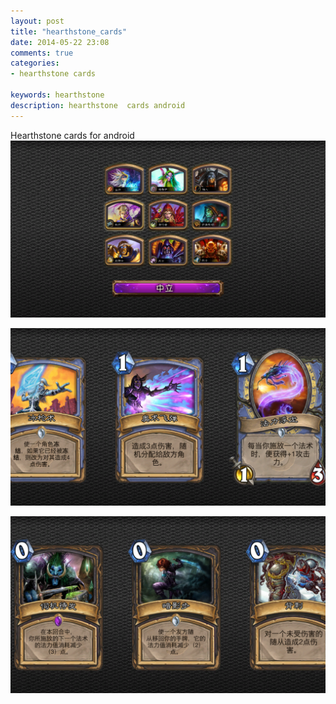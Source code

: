 ```yaml
---
layout: post
title: "hearthstone_cards"
date: 2014-05-22 23:08
comments: true
categories: 
- hearthstone cards

keywords: hearthstone 
description: hearthstone  cards android 
---
```


Hearthstone cards for android 
![](/images/blog/hearthstone_card0.png)

<!--more-->

![](/images/blog/hearthstone_card1.png)

![](/images/blog/hearthstone_card2.png)
